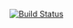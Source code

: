 [![Build Status](https://travis-ci.com/Ruben9922/investment-calculator.svg?branch=master)](https://travis-ci.com/Ruben9922/investment-calculator)
